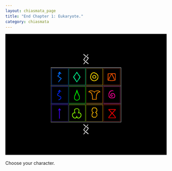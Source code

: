 ```yaml
---
layout: chiasmata_page
title: "End Chapter 1: Eukaryote."
category: chiasmata
---
```


![55](/chiasmata/images/narrative/050.gif)

Choose your character.